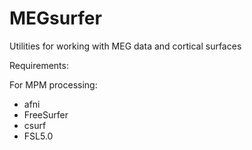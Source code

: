 # MEGsurfer
Utilities for working with MEG data and cortical surfaces


Requirements:

For MPM processing:
* afni
* FreeSurfer
* csurf
* FSL5.0
